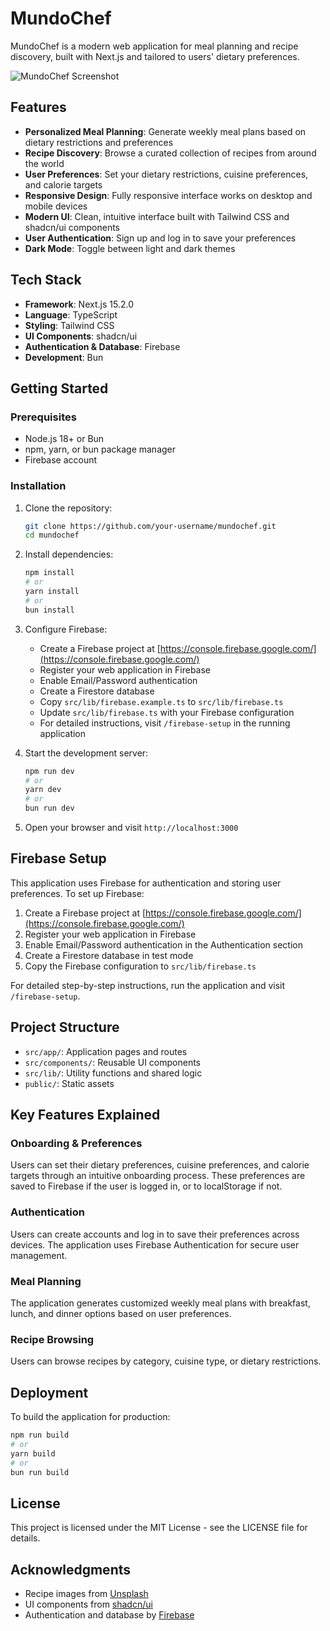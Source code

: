 # MundoChef

MundoChef is a modern web application for meal planning and recipe discovery, built with Next.js and tailored to users' dietary preferences.

![MundoChef Screenshot](public/mundochef-preview.png)

## Features

- **Personalized Meal Planning**: Generate weekly meal plans based on dietary restrictions and preferences
- **Recipe Discovery**: Browse a curated collection of recipes from around the world
- **User Preferences**: Set your dietary restrictions, cuisine preferences, and calorie targets
- **Responsive Design**: Fully responsive interface works on desktop and mobile devices
- **Modern UI**: Clean, intuitive interface built with Tailwind CSS and shadcn/ui components
- **User Authentication**: Sign up and log in to save your preferences
- **Dark Mode**: Toggle between light and dark themes

## Tech Stack

- **Framework**: Next.js 15.2.0
- **Language**: TypeScript
- **Styling**: Tailwind CSS
- **UI Components**: shadcn/ui
- **Authentication & Database**: Firebase
- **Development**: Bun

## Getting Started

### Prerequisites

- Node.js 18+ or Bun
- npm, yarn, or bun package manager
- Firebase account

### Installation

1. Clone the repository:
   ```bash
   git clone https://github.com/your-username/mundochef.git
   cd mundochef
   ```

2. Install dependencies:
   ```bash
   npm install
   # or
   yarn install
   # or
   bun install
   ```

3. Configure Firebase:
   - Create a Firebase project at [https://console.firebase.google.com/](https://console.firebase.google.com/)
   - Register your web application in Firebase
   - Enable Email/Password authentication
   - Create a Firestore database
   - Copy `src/lib/firebase.example.ts` to `src/lib/firebase.ts`
   - Update `src/lib/firebase.ts` with your Firebase configuration
   - For detailed instructions, visit `/firebase-setup` in the running application

4. Start the development server:
   ```bash
   npm run dev
   # or
   yarn dev
   # or
   bun run dev
   ```

5. Open your browser and visit `http://localhost:3000`

## Firebase Setup

This application uses Firebase for authentication and storing user preferences. To set up Firebase:

1. Create a Firebase project at [https://console.firebase.google.com/](https://console.firebase.google.com/)
2. Register your web application in Firebase
3. Enable Email/Password authentication in the Authentication section
4. Create a Firestore database in test mode
5. Copy the Firebase configuration to `src/lib/firebase.ts`

For detailed step-by-step instructions, run the application and visit `/firebase-setup`.

## Project Structure

- `src/app/`: Application pages and routes
- `src/components/`: Reusable UI components
- `src/lib/`: Utility functions and shared logic
- `public/`: Static assets

## Key Features Explained

### Onboarding & Preferences

Users can set their dietary preferences, cuisine preferences, and calorie targets through an intuitive onboarding process. These preferences are saved to Firebase if the user is logged in, or to localStorage if not.

### Authentication

Users can create accounts and log in to save their preferences across devices. The application uses Firebase Authentication for secure user management.

### Meal Planning

The application generates customized weekly meal plans with breakfast, lunch, and dinner options based on user preferences.

### Recipe Browsing

Users can browse recipes by category, cuisine type, or dietary restrictions.

## Deployment

To build the application for production:

```bash
npm run build
# or
yarn build
# or
bun run build
```

## License

This project is licensed under the MIT License - see the LICENSE file for details.

## Acknowledgments

- Recipe images from [Unsplash](https://unsplash.com)
- UI components from [shadcn/ui](https://ui.shadcn.com)
- Authentication and database by [Firebase](https://firebase.google.com)
